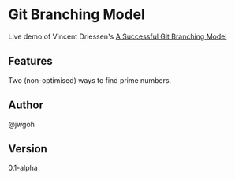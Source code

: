 # Git Branching Model

Live demo of Vincent Driessen's [A Successful Git Branching Model](http://nvie.com/posts/a-successful-git-branching-model/)

## Features

Two (non-optimised) ways to find prime numbers.

## Author

@jwgoh

## Version

0.1-alpha

